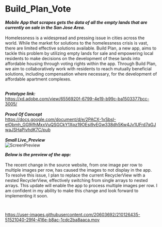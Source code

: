 #  Build_Plan_Vote

**_Mobile App that scrapes gets the data of all the empty lands that are currently on sale in the San Jose Area._**<br><br>
Homelessness is a widespread and pressing issue in cities across the world. While the market for solutions to the homelessness crisis is vast, there are limited effective solutions available. Build Plan, a new app, aims to tackle this problem by utilizing empty lands for sale and empowering local residents to make decisions on the development of these lands into affordable housing through voting rights within the app. Through Build Plan, we aim to collaboratively work with residents to reach mutually beneficial solutions, including compensation where necessary, for the development of affordable apartment complexes.


<br>**_Prototype link:_**<br>
https://xd.adobe.com/view/6556920f-6799-4e19-b99c-ba1503377bcc-3005/<br>
<br>**_Prood Of Concept_**<br>
https://docs.google.com/document/d/e/2PACX-1vSbsI-elObmh_GG9jfhMxxVuQSGCkY1Xpz19OEsi9vEGw338dh5Kw4Jv1UFrd7qGJwaJSHaPivhdK7C/pub<br>
<br>**_Small Live_Preview_**<br>
![ScreenPreview](https://user-images.githubusercontent.com/20603692/210126992-38761aec-cf83-426c-984a-04aeca471443.gif)<br>



**_Below is the preview of the app:_**<br><br>
The recent change in the source website, from one image per row to multiple images per row, has caused the images to not display in the app. To resolve this issue, I plan to replace the current RecyclerView with a nested RecyclerView, effectively switching from single arrays to nested arrays. This update will enable the app to process multiple images per row. I am confident in my ability to make this change and look forward to implementing it soon.
 
<br>



https://user-images.githubusercontent.com/20603692/210126435-51521040-29f4-416e-b8ac-1cdc2ba8aaca.mov
